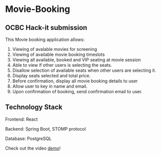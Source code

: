# Movie-Booking

## OCBC Hack-it submission

This Movie booking application allows:
1. Viewing of avalable movies for screening
2. Viewing of available movie booking timeslots
3. Viewing all available, booked and VIP seating at movie session
4. Able to view if other users is selecting the seats.
5. Disallow selection of available seats when other users are selecting it.
6. Display seats selected and total price.
7. Before confirmation, display all movie booking details to user
8. Allow user to key in name and email.
9. Upon confirmation of booking, send confirmation email to user.

## Technology Stack
Frontend: React

Backend: Spring Boot, STOMP protocol

Database: PostgreSQL

Check out the video [demo](https://youtu.be/PE0p4fh7Wfw)!
